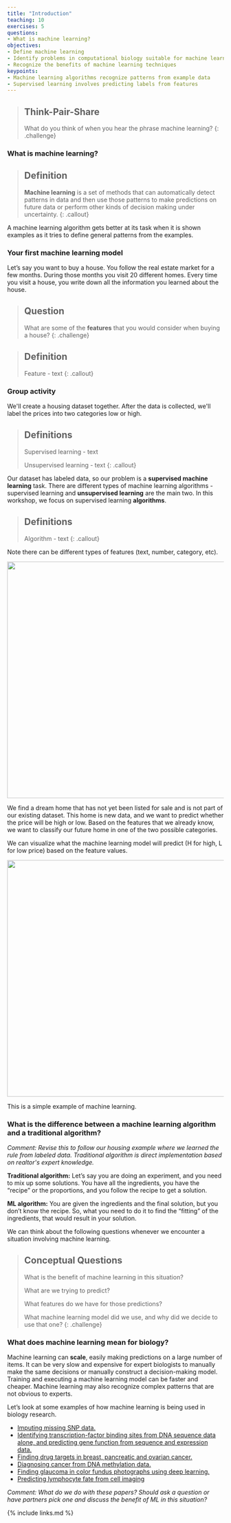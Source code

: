```yaml
---
title: "Introduction"
teaching: 10
exercises: 5
questions:
- What is machine learning?
objectives:
- Define machine learning
- Identify problems in computational biology suitable for machine learning
- Recognize the benefits of machine learning techniques
keypoints:
- Machine learning algorithms recognize patterns from example data
- Supervised learning involves predicting labels from features
---
```


> ## Think-Pair-Share
> What do you think of when you hear the phrase machine learning?
{: .challenge}


### What is machine learning?

> ## Definition
>
>__Machine learning__ is a set of methods that can automatically detect patterns in data and then use those patterns to make predictions on future data or perform other kinds of decision making under uncertainty.
{: .callout}
 
A machine learning algorithm gets better at its task when it is shown examples as it tries to define general patterns from the examples.

### Your first machine learning model

Let’s say you want to buy a house.
You follow the real estate market for a few months.
During those months you visit 20 different homes.
Every time you visit a house, you write down all the information you learned about the house. 

> ## Question
>
> What are some of the __features__ that you would consider when buying a house?
{: .challenge}

> ## Definition
>
> Feature - text
{: .callout}

### Group activity

We'll create a housing dataset together.
After the data is collected, we'll label the prices into two categories low or high.

> ## Definitions
>
> Supervised learning - text
>
> Unsupervised learning - text
{: .callout}

Our dataset has labeled data, so our problem is a __supervised machine learning__ task.
There are different types of machine learning algorithms - supervised learning and __unsupervised learning__ are the main two.
In this workshop, we focus on supervised learning __algorithms__. 

> ## Definitions
>
> Algorithm - text
{: .callout}

Note there can be different types of features (text, number, category, etc).

<p align="center">
<img width="550" src="https://raw.githubusercontent.com/gitter-lab/ml-bio-workshop/gh-pages/assets/intro_1.jpg">
</p>

We find a dream home that has not yet been listed for sale and is not part of our existing dataset.
This home is new data, and we want to predict whether the price will be high or low.
Based on the features that we already know, we want to classify our future home in one of the two possible categories. 

We can visualize what the machine learning model will predict (H for high, L for low price) based on the feature values.

<p align="center">
<img width="550" src="https://raw.githubusercontent.com/gitter-lab/ml-bio-workshop/gh-pages/assets/intro_2.jpg">
</p>

This is a simple example of machine learning.

### What is the difference between a machine learning algorithm and a traditional algorithm?

_Comment: Revise this to follow our housing example where we learned the rule from labeled data.  Traditional algorithm is direct implementation based on realtor's expert knowledge._

**Traditional algorithm:**
Let’s say you are doing an experiment, and you need to mix up some solutions.
You have all the ingredients, you have the “recipe” or the proportions, and you follow the recipe to get a solution.

**ML algorithm:**
You are given the ingredients and the final solution, but you don’t know the recipe.
So, what you need to do it to find the “fitting” of the ingredients, that would result in your solution.  


We can think about the following questions whenever we encounter a situation involving machine learning.

> ## Conceptual Questions
>
> What is the benefit of machine learning in this situation?
>
> What are we trying to predict? 
>
> What features do we have for those predictions?
>
> What machine learning model did we use, and why did we decide to use that one?
{: .challenge}

### What does machine learning mean for biology? 

Machine learning can **scale**, easily making predictions on a large number of items.
It can be very slow and expensive for expert biologists to manually make the same decisions or manually construct a decision-making model.
Training and executing a machine learning model can be faster and cheaper.
Machine learning may also recognize complex patterns that are not obvious to experts.

Let’s look at some examples of how machine learning is being used in biology research.

* [Imputing missing SNP data.](https://doi.org/10.1038/sj.ejhg.5201988)
* [Identifying transcription-factor binding sites from DNA sequence data alone, and predicting gene function from sequence and expression data.](http://doi.org/10.1038/nrg3920)   
* [Finding drug targets in  breast, pancreatic and ovarian cancer.](https://doi.org/10.1186/s13073-014-0057-7)
* [Diagnosing cancer from DNA methylation data.](http://doi.org/10.1038/d41586-018-02881-7)
* [Finding glaucoma in color fundus photographs using deep learning.](http://doi.org/10.1001/jamaophthalmol.2019.3512)
* [Predicting lymphocyte fate from cell imaging](https://doi.org/10.1371/journal.pone.0083251)

_Comment: What do we do with these papers?  Should ask a question or have partners pick one and discuss the benefit of ML in this situation?_

{% include links.md %}

